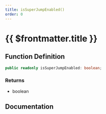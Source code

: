 ```yaml
---
title: isSuperJumpEnabled()
order: 0
---
```


# {{ $frontmatter.title }}

<!--@include: ./isSuperJumpEnabled_partial_header.md-->

## Function Definition

```ts
public readonly isSuperJumpEnabled: boolean;
```

### Returns

* boolean

## Documentation

<!--@include: ./isSuperJumpEnabled_partial_footer.md-->
